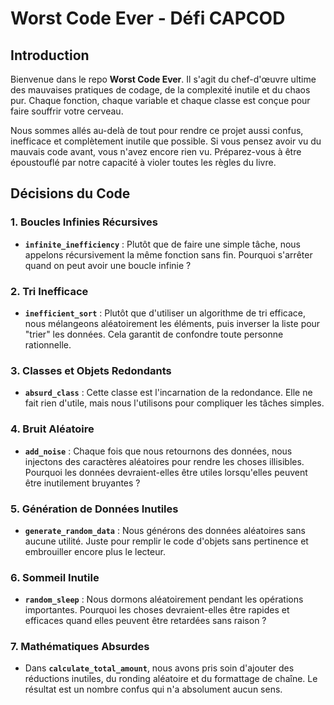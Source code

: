 # Worst Code Ever - Défi CAPCOD

## Introduction
Bienvenue dans le repo **Worst Code Ever**. Il s'agit du chef-d'œuvre ultime des mauvaises pratiques de codage, de la complexité inutile et du chaos pur. Chaque fonction, chaque variable et chaque classe est conçue pour faire souffrir votre cerveau.

Nous sommes allés au-delà de tout pour rendre ce projet aussi confus, inefficace et complètement inutile que possible. Si vous pensez avoir vu du mauvais code avant, vous n'avez encore rien vu. Préparez-vous à être époustouflé par notre capacité à violer toutes les règles du livre.

## Décisions du Code

### 1. **Boucles Infinies Récursives**
- **`infinite_inefficiency`** : Plutôt que de faire une simple tâche, nous appelons récursivement la même fonction sans fin. Pourquoi s'arrêter quand on peut avoir une boucle infinie ?

### 2. **Tri Inefficace**
- **`inefficient_sort`** : Plutôt que d'utiliser un algorithme de tri efficace, nous mélangeons aléatoirement les éléments, puis inverser la liste pour "trier" les données. Cela garantit de confondre toute personne rationnelle.

### 3. **Classes et Objets Redondants**
- **`absurd_class`** : Cette classe est l'incarnation de la redondance. Elle ne fait rien d'utile, mais nous l'utilisons pour compliquer les tâches simples.

### 4. **Bruit Aléatoire**
- **`add_noise`** : Chaque fois que nous retournons des données, nous injectons des caractères aléatoires pour rendre les choses illisibles. Pourquoi les données devraient-elles être utiles lorsqu'elles peuvent être inutilement bruyantes ?

### 5. **Génération de Données Inutiles**
- **`generate_random_data`** : Nous générons des données aléatoires sans aucune utilité. Juste pour remplir le code d'objets sans pertinence et embrouiller encore plus le lecteur.

### 6. **Sommeil Inutile**
- **`random_sleep`** : Nous dormons aléatoirement pendant les opérations importantes. Pourquoi les choses devraient-elles être rapides et efficaces quand elles peuvent être retardées sans raison ?

### 7. **Mathématiques Absurdes**
- Dans **`calculate_total_amount`**, nous avons pris soin d'ajouter des réductions inutiles, du ronding aléatoire et du formattage de chaîne. Le résultat est un nombre confus qui n'a absolument aucun sens.

